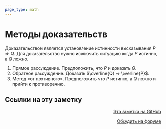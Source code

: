 ```yaml
---
page_type: math
---
```


# Методы доказательств

Доказательством является установление истинности высказывания $P \Rightarrow Q$. Для доказательство нужно исключить ситуацию когда $P$ истинно, а $Q$ ложно.

1. Прямое рассуждение. Предположить, что $P$ и доказать $Q$.
2. Обратное рассуждение. Доказать $\overline{Q} ⇒ \overline{P}$.
3. Метод «от противного». Предположить что $P$ истинно, а $Q$ ложно и прийти к противоречию.




## Ссылки на эту заметку




<p v-pre style="text-align: right">
  <a href="https://github.com/Kverde/algorithms/blob/main/source/20221125203241.md" target="_blank">
  Эта заметка на GitHub
  </a>
</p>



<p v-pre style="text-align: right">
  <a href="https://discourse.comtext.space/new-topic?title=%D0%9C%D0%B5%D1%82%D0%BE%D0%B4%D1%8B%20%D0%B4%D0%BE%D0%BA%D0%B0%D0%B7%D0%B0%D1%82%D0%B5%D0%BB%D1%8C%D1%81%D1%82%D0%B2&body=&category=algorithm" target="_blank">
  Обсудить на форуме
  </a>
</p>

